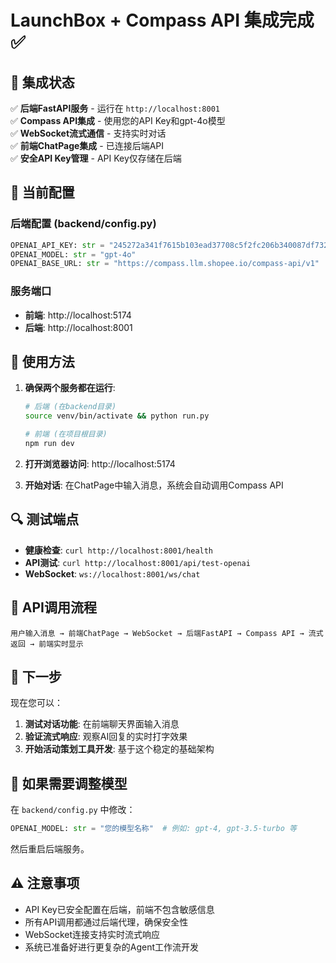 # LaunchBox + Compass API 集成完成 ✅

## 🎉 集成状态

✅ **后端FastAPI服务** - 运行在 `http://localhost:8001`  
✅ **Compass API集成** - 使用您的API Key和gpt-4o模型  
✅ **WebSocket流式通信** - 支持实时对话  
✅ **前端ChatPage集成** - 已连接后端API  
✅ **安全API Key管理** - API Key仅存储在后端  

## 🔧 当前配置

### 后端配置 (backend/config.py)
```python
OPENAI_API_KEY: str = "245272a341f7615b103ead37708c5f2fc206b340087df732b47ed8a34fab015d"
OPENAI_MODEL: str = "gpt-4o"
OPENAI_BASE_URL: str = "https://compass.llm.shopee.io/compass-api/v1"
```

### 服务端口
- **前端**: http://localhost:5174
- **后端**: http://localhost:8001

## 🚀 使用方法

1. **确保两个服务都在运行**:
   ```bash
   # 后端 (在backend目录)
   source venv/bin/activate && python run.py
   
   # 前端 (在项目根目录)
   npm run dev
   ```

2. **打开浏览器访问**: http://localhost:5174

3. **开始对话**: 在ChatPage中输入消息，系统会自动调用Compass API

## 🔍 测试端点

- **健康检查**: `curl http://localhost:8001/health`
- **API测试**: `curl http://localhost:8001/api/test-openai`
- **WebSocket**: `ws://localhost:8001/ws/chat`

## 📝 API调用流程

```
用户输入消息 → 前端ChatPage → WebSocket → 后端FastAPI → Compass API → 流式返回 → 前端实时显示
```

## 🎯 下一步

现在您可以：

1. **测试对话功能**: 在前端聊天界面输入消息
2. **验证流式响应**: 观察AI回复的实时打字效果
3. **开始活动策划工具开发**: 基于这个稳定的基础架构

## 🔧 如果需要调整模型

在 `backend/config.py` 中修改：
```python
OPENAI_MODEL: str = "您的模型名称"  # 例如: gpt-4, gpt-3.5-turbo 等
```

然后重启后端服务。

## ⚠️ 注意事项

- API Key已安全配置在后端，前端不包含敏感信息
- 所有API调用都通过后端代理，确保安全性
- WebSocket连接支持实时流式响应
- 系统已准备好进行更复杂的Agent工作流开发
